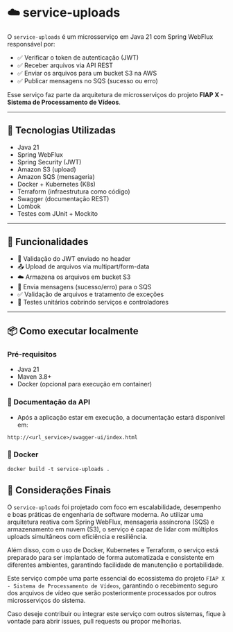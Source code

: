 # ☁️ service-uploads 

O `service-uploads` é um microsserviço em Java 21 com Spring WebFlux responsável por:

- ✅ Verificar o token de autenticação (JWT)
- ✅ Receber arquivos via API REST
- ✅ Enviar os arquivos para um bucket S3 na AWS
- ✅ Publicar mensagens no SQS (sucesso ou erro)

Esse serviço faz parte da arquitetura de microsserviços do projeto **FIAP X - Sistema de Processamento de Vídeos**.

---

## 🧰 Tecnologias Utilizadas

- Java 21
- Spring WebFlux
- Spring Security (JWT)
- Amazon S3 (upload)
- Amazon SQS (mensageria)
- Docker + Kubernetes (K8s)
- Terraform (infraestrutura como código)
- Swagger (documentação REST)
- Lombok
- Testes com JUnit + Mockito

---

## 🚀 Funcionalidades

- 🔐 Validação do JWT enviado no header
- 📤 Upload de arquivos via multipart/form-data
- ☁️ Armazena os arquivos em bucket S3
- 📩 Envia mensagens (sucesso/erro) para o SQS
- ✅ Validação de arquivos e tratamento de exceções
- 🧪 Testes unitários cobrindo serviços e controladores

---

## 📦 Como executar localmente

### Pré-requisitos

- Java 21
- Maven 3.8+
- Docker (opcional para execução em container)

### 📁 Documentação da API

- Após a aplicação estar em execução, a documentação estará disponível em:

```
http://<url_service>/swagger-ui/index.html
```

### 🐳 Docker

```
docker build -t service-uploads .
```

## 📝 Considerações Finais

O ```service-uploads``` foi projetado com foco em escalabilidade, desempenho e boas práticas de engenharia de software moderna. Ao utilizar uma arquitetura reativa com Spring WebFlux, mensageria assíncrona (SQS) e armazenamento em nuvem (S3), o serviço é capaz de lidar com múltiplos uploads simultâneos com eficiência e resiliência.

Além disso, com o uso de Docker, Kubernetes e Terraform, o serviço está preparado para ser implantado de forma automatizada e consistente em diferentes ambientes, garantindo facilidade de manutenção e portabilidade.

Este serviço compõe uma parte essencial do ecossistema do projeto ```FIAP X - Sistema de Processamento de Vídeos```, garantindo o recebimento seguro dos arquivos de vídeo que serão posteriormente processados por outros microsserviços do sistema.

Caso deseje contribuir ou integrar este serviço com outros sistemas, fique à vontade para abrir issues, pull requests ou propor melhorias. 
